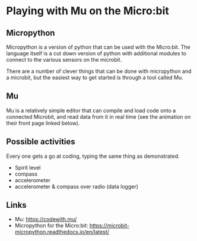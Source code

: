 # Playing with Mu on the Micro:bit

## Micropython

Micropython is a version of python that can be used with the Micro:bit. The language itself is a cut down version of python 
with additional modules to connect to the various sensors on the microbit.

There are a number of clever things that can be done with micropython and a microbit, but the easiest way to get started is 
through a tool called Mu.

## Mu

Mu is a relatively simple editor that can compile and load code onto a connected Microbit, and read data from it in real time (see the
animation on their front page linked below).


## Possible activities

Every one gets a go at coding, typing the same thing as demonstrated.

 * Spirit level
 * compass
 * accelerometer
 * accelerometer & compass over radio (data logger) 


## Links

* Mu: https://codewith.mu/
* Micropython for the Micro:bit: https://microbit-micropython.readthedocs.io/en/latest/
